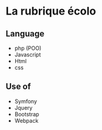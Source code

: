 # La rubrique écolo 

## Language  

* php (POO) 
* Javascript 
* Html
* css 

## Use of  

* Symfony 
* Jquery
* Bootstrap 
* Webpack 

